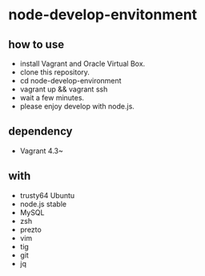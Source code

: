 # node-develop-envitonment

## how to use

* install Vagrant and Oracle Virtual Box.
* clone this repository.
* cd node-develop-environment
* vagrant up && vagrant ssh
* wait a few minutes.
* please enjoy develop with node.js.

## dependency

* Vagrant 4.3~

## with

* trusty64 Ubuntu
* node.js stable
* MySQL
* zsh
* prezto
* vim
* tig
* git
* jq

